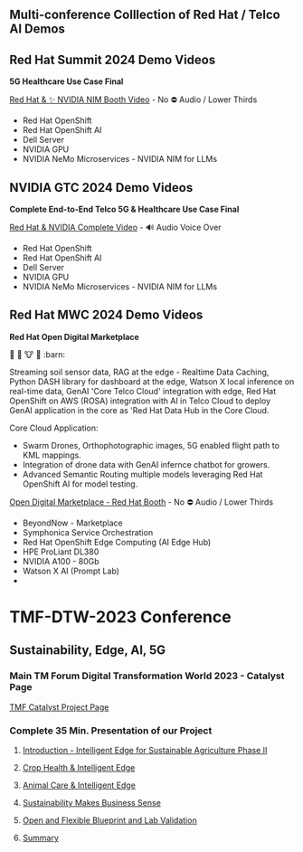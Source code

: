 ## Multi-conference Colllection of Red Hat / Telco AI Demos

## Red Hat Summit 2024 Demo Videos

**5G Healthcare Use Case Final**

[Red Hat & :sparkles: NVIDIA NIM Booth Video](https://www.youtube.com/watch?v=JTBvfeHUL3g) - No :no_entry: Audio / Lower Thirds

- Red Hat OpenShift
- Red Hat OpenShift AI
- Dell Server
- NVIDIA GPU
- NVIDIA NeMo Microservices - NVIDIA NIM for LLMs


## NVIDIA GTC 2024 Demo Videos


**Complete End-to-End Telco 5G & Healthcare Use Case Final**


[Red Hat & NVIDIA Complete Video](https://www.youtube.com/watch?v=iEL5FSmGY0M) - :loud_sound: Audio Voice Over

- Red Hat OpenShift
- Red Hat OpenShift AI
- Dell Server
- NVIDIA GPU
- NVIDIA NeMo Microservices - NVIDIA NIM for LLMs


## Red Hat MWC 2024 Demo Videos


**Red Hat Open Digital Marketplace**

:ear_of_rice: :sheep: :cow: :tractor: :barn:

Streaming soil sensor data, RAG at the edge - Realtime Data Caching, Python DASH library for dashboard at the edge, Watson X local inference on real-time data, GenAI 'Core Telco Cloud' integration with edge, Red Hat OpenShift on AWS (ROSA) integration with AI in Telco Cloud to deploy GenAI application in the core as 'Red Hat Data Hub in the Core Cloud.

Core Cloud Application:

- Swarm Drones, Orthophotographic images, 5G enabled flight path to KML mappings. 
- Integration of drone data with GenAI infernce chatbot for growers.
- Advanced Semantic Routing multiple models leveraging Red Hat OpenShift AI for model testing.


[Open Digital Marketplace - Red Hat Booth](https://www.youtube.com/watch?v=iEL5FSmGY0M) - No :no_entry: Audio / Lower Thirds

- BeyondNow - Marketplace
- Symphonica Service Orchestration
- Red Hat OpenShift Edge Computing (AI Edge Hub)
- HPE ProLiant DL380
- NVIDIA A100 - 80Gb
- Watson X AI (Prompt Lab)
- 


# TMF-DTW-2023 Conference

## Sustainability, Edge, AI, 5G

### Main TM Forum Digital Transformation World 2023 - Catalyst Page

[TMF Catalyst Project Page](https://www.tmforum.org/catalysts/projects/C23.0.504)

### Complete 35 Min. Presentation of our Project

1. [Introduction - Intelligent Edge for Sustainable Agriculture Phase II](https://youtu.be/STHplX84RN4)
   
2. [Crop Health & Intelligent Edge](https://youtu.be/GS_OYptHLwU)

3. [Animal Care & Intelligent Edge](https://youtu.be/uJPo2h4s3Gw)

4. [Sustainability Makes Business Sense](https://youtu.be/qWm-VTg1CY8)

5. [Open and Flexible Blueprint and Lab Validation](https://youtu.be/vFEXru8IIvw)

6. [Summary](https://youtu.be/0dBMu2nZqkk)



